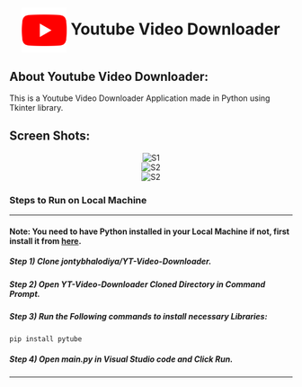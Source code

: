 <div align="center">
  <h1 align="center"><img align="center" src="./images/youtube.png" alt="Error 404" height="80"> Youtube Video Downloader</h1>
</div>

## About Youtube Video Downloader:
This is a Youtube Video Downloader Application made in Python using Tkinter library.

## Screen Shots:
<div align="center">
  <img src="./images/s1.jpg" height="400"  alt="S1">
</div>
<div align="center">
  <img src="./images/s2.jpg" height="400"  alt="S2">
</div>
<div align="center">
  <img src="./images/s3.jpg" height="400"  alt="S2">
</div>


### Steps to Run on Local Machine

***

#### Note: You need to have Python installed in your Local Machine if not, first install it from <a href="https://www.python.org/downloads/windows/">here</a>.
##### Step 1) Clone jontybhalodiya/YT-Video-Downloader.
##### Step 2) Open YT-Video-Downloader Cloned Directory in Command Prompt.
##### Step 3) Run the Following commands to install necessary Libraries:
```
pip install pytube
```
##### Step 4) Open main.py in Visual Studio code and Click Run.

***